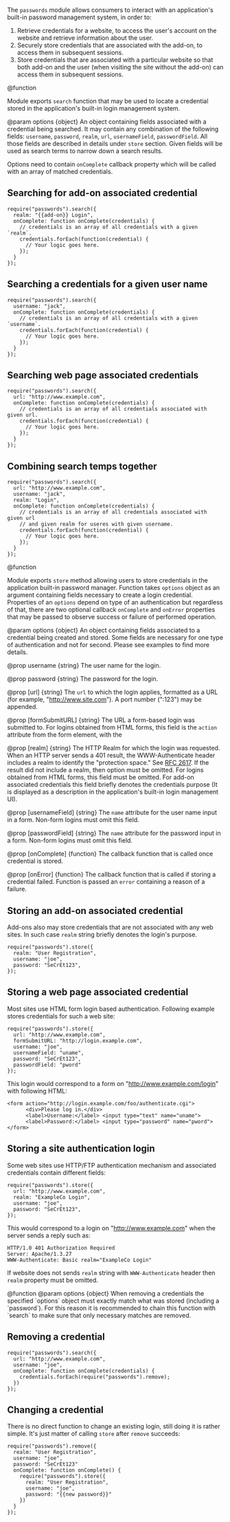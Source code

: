 <!-- contributed by Irakli Gozalishvili [gozala@mozilla.com]  -->

The `passwords` module allows consumers to interact with an application's
built-in password management system, in order to:

1. Retrieve credentials for a website, to access the user's account on the
   website and retrieve information about the user.
2. Securely store credentials that are associated with the add-on, to access
   them in subsequent sessions.
3. Store credentials that are associated with a particular website so that both
   add-on and the user (when visiting the site without the add-on) can access
   them in subsequent sessions.

<api name="search">
@function

Module exports `search` function that may be used to locate a credential stored
in the application's built-in login management system.

@param options {object}
An object containing fields associated with a credential being searched. It may
contain any combination of the following fields: `username`, `password`,
`realm`, `url`, `usernameField`, `passwordField`. All those fields are
described in details under `store` section. Given fields will be used as search
terms to narrow down a search results.

Options need to contain `onComplete` callback property which will be called
with an array of matched credentials.

## Searching for add-on associated credential ##

    require("passwords").search({
      realm: "{{add-on}} Login",
      onComplete: function onComplete(credentials) {
        // credentials is an array of all credentials with a given `realm`.
        credentials.forEach(function(credential) {
          // Your logic goes here.
        });
      }
    });

## Searching a credentials for a given user name ##

    require("passwords").search({
      username: "jack",
      onComplete: function onComplete(credentials) {
        // credentials is an array of all credentials with a given `username`.
        credentials.forEach(function(credential) {
          // Your logic goes here.
        });
      }
    });

## Searching web page associated credentials ##

    require("passwords").search({
      url: "http://www.example.com",
      onComplete: function onComplete(credentials) {
        // credentials is an array of all credentials associated with given url.
        credentials.forEach(function(credential) {
          // Your logic goes here.
        });
      }
    });

## Combining search temps together ##

    require("passwords").search({
      url: "http://www.example.com",
      username: "jack",
      realm: "Login",
      onComplete: function onComplete(credentials) {
        // credentials is an array of all credentials associated with given url
        // and given realm for useres with given username. 
        credentials.forEach(function(credential) {
          // Your logic goes here.
        });
      }
    });

</api>

<api name="store">
@function 

Module exports `store` method allowing users to store credentials in the
application built-in password manager. Function takes `options` object as an
argument containing fields necessary to create a login credential. Properties
of an `options` depend on type of an authentication but regardless of that,
there are two optional callback `onComplete` and `onError` properties that may
be passed to observe success or failure of performed operation.

@param options {object}
An object containing fields associated to a credential being created and stored.
Some fields are necessary for one type of authentication and not for second.
Please see examples to find more details.

@prop username {string}
The user name for the login.

@prop password {string}
The password for the login.

@prop [url] {string}
The `url` to which the login applies, formatted as a URL (for example,
"http://www.site.com"). A port number (":123") may be appended.

@prop [formSubmitURL] {string}
The URL a form-based login was submitted to. For logins obtained from HTML
forms, this field is the `action` attribute from the form element, with the

@prop [realm] {string}
The HTTP Realm for which the login was requested. When an HTTP server sends a
401 result, the WWW-Authenticate header includes a realm to identify the
"protection space." See [RFC 2617](http://tools.ietf.org/html/rfc2617). If the
result did not include a realm, then option must be omitted. For logins
obtained from HTML forms, this field must be omitted. 
For add-on associated credentials this field briefly denotes the credentials
purpose (It is displayed as a description in the application's built-in login
management UI).

@prop [usernameField] {string}
The `name` attribute for the user name input in a form. Non-form logins
must omit this field.

@prop [passwordField] {string}
The `name` attribute for the password input in a form. Non-form logins
must omit this field.

@prop  [onComplete] {function}
The callback function that is called once credential is stored.

@prop [onError] {function}
The callback function that is called if storing a credential failed. Function is
passed an `error` containing a reason of a failure.

## Storing an add-on associated credential ##

Add-ons also may store credentials that are not associated with any web sites.
In such case `realm` string briefly denotes the login's purpose.

    require("passwords").store({
      realm: "User Registration",
      username: "joe",
      password: "SeCrEt123",
    });

## Storing a web page associated credential ##

Most sites use HTML form login based authentication. Following example stores
credentials for such a web site:

    require("passwords").store({
      url: "http://www.example.com",
      formSubmitURL: "http://login.example.com",
      username: "joe",
      usernameField: "uname",
      password: "SeCrEt123",
      passwordField: "pword"
    });


This login would correspond to a form on "http://www.example.com/login" with
following HTML:

    <form action="http://login.example.com/foo/authenticate.cgi">
          <div>Please log in.</div>
          <label>Username:</label> <input type="text" name="uname">      
          <label>Password:</label> <input type="password" name="pword">    
    </form>

## Storing a site authentication login ##

Some web sites use HTTP/FTP authentication mechanism and associated credentials
contain different fields:

    require("passwords").store({
      url: "http://www.example.com",
      realm: "ExampleCo Login",
      username: "joe",
      password: "SeCrEt123",
    });

This would correspond to a login on "http://www.example.com" when the server
sends a reply such as:

    HTTP/1.0 401 Authorization Required
    Server: Apache/1.3.27
    WWW-Authenticate: Basic realm="ExampleCo Login"

If website does not sends `realm` string with `WWW-Authenticate` header then
`realm` property must be omitted.

</api>

<api name="remove">
@function
@param options {object}
When removing a credentials the specified `options` object must exactly match
what was stored (including a `password`). For this reason it is recommended to
chain this function with `search` to make sure that only necessary matches are
removed.

## Removing a credential ##

    require("passwords").search({
      url: "http://www.example.com",
      username: "joe",
      onComplete: function onComplete(credentials) {
        credentials.forEach(require("passwords").remove);
      })
    });

## Changing a credential ##

There is no direct function to change an existing login, still doing it is
rather simple. It's just matter of calling `store` after `remove` succeeds:

    require("passwords").remove({
      realm: "User Registration",
      username: "joe",
      password: "SeCrEt123"
      onComplete: function onComplete() {
        require("passwords").store({
          realm: "User Registration",
          username: "joe",
          password: "{{new password}}"
        })
      }
    });

</api>
